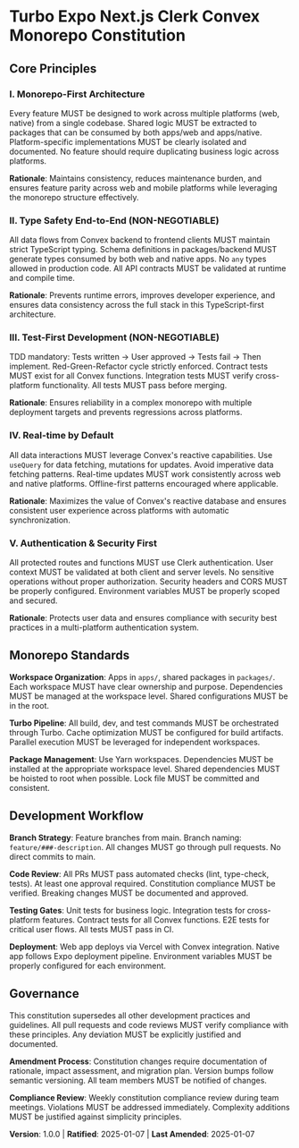 <!--
Sync Impact Report:
- Version change: Initial → 1.0.0
- New constitution created for Turbo Expo Next.js Clerk Convex Monorepo
- Added sections: Core Principles (5), Monorepo Standards, Development Workflow, Governance
- Templates requiring updates: ✅ All templates reviewed and aligned
- Follow-up TODOs: None - all placeholders filled
-->

# Turbo Expo Next.js Clerk Convex Monorepo Constitution

## Core Principles

### I. Monorepo-First Architecture

Every feature MUST be designed to work across multiple platforms (web, native) from a single codebase. Shared logic MUST be extracted to packages that can be consumed by both apps/web and apps/native. Platform-specific implementations MUST be clearly isolated and documented. No feature should require duplicating business logic across platforms.

**Rationale**: Maintains consistency, reduces maintenance burden, and ensures feature parity across web and mobile platforms while leveraging the monorepo structure effectively.

### II. Type Safety End-to-End (NON-NEGOTIABLE)

All data flows from Convex backend to frontend clients MUST maintain strict TypeScript typing. Schema definitions in packages/backend MUST generate types consumed by both web and native apps. No `any` types allowed in production code. All API contracts MUST be validated at runtime and compile time.

**Rationale**: Prevents runtime errors, improves developer experience, and ensures data consistency across the full stack in this TypeScript-first architecture.

### III. Test-First Development (NON-NEGOTIABLE)

TDD mandatory: Tests written → User approved → Tests fail → Then implement. Red-Green-Refactor cycle strictly enforced. Contract tests MUST exist for all Convex functions. Integration tests MUST verify cross-platform functionality. All tests MUST pass before merging.

**Rationale**: Ensures reliability in a complex monorepo with multiple deployment targets and prevents regressions across platforms.

### IV. Real-time by Default

All data interactions MUST leverage Convex's reactive capabilities. Use `useQuery` for data fetching, mutations for updates. Avoid imperative data fetching patterns. Real-time updates MUST work consistently across web and native platforms. Offline-first patterns encouraged where applicable.

**Rationale**: Maximizes the value of Convex's reactive database and ensures consistent user experience across platforms with automatic synchronization.

### V. Authentication & Security First

All protected routes and functions MUST use Clerk authentication. User context MUST be validated at both client and server levels. No sensitive operations without proper authorization. Security headers and CORS MUST be properly configured. Environment variables MUST be properly scoped and secured.

**Rationale**: Protects user data and ensures compliance with security best practices in a multi-platform authentication system.

## Monorepo Standards

**Workspace Organization**: Apps in `apps/`, shared packages in `packages/`. Each workspace MUST have clear ownership and purpose. Dependencies MUST be managed at the workspace level. Shared configurations MUST be in the root.

**Turbo Pipeline**: All build, dev, and test commands MUST be orchestrated through Turbo. Cache optimization MUST be configured for build artifacts. Parallel execution MUST be leveraged for independent workspaces.

**Package Management**: Use Yarn workspaces. Dependencies MUST be installed at the appropriate workspace level. Shared dependencies MUST be hoisted to root when possible. Lock file MUST be committed and consistent.

## Development Workflow

**Branch Strategy**: Feature branches from main. Branch naming: `feature/###-description`. All changes MUST go through pull requests. No direct commits to main.

**Code Review**: All PRs MUST pass automated checks (lint, type-check, tests). At least one approval required. Constitution compliance MUST be verified. Breaking changes MUST be documented and approved.

**Testing Gates**: Unit tests for business logic. Integration tests for cross-platform features. Contract tests for all Convex functions. E2E tests for critical user flows. All tests MUST pass in CI.

**Deployment**: Web app deploys via Vercel with Convex integration. Native app follows Expo deployment pipeline. Environment variables MUST be properly configured for each environment.

## Governance

This constitution supersedes all other development practices and guidelines. All pull requests and code reviews MUST verify compliance with these principles. Any deviation MUST be explicitly justified and documented.

**Amendment Process**: Constitution changes require documentation of rationale, impact assessment, and migration plan. Version bumps follow semantic versioning. All team members MUST be notified of changes.

**Compliance Review**: Weekly constitution compliance review during team meetings. Violations MUST be addressed immediately. Complexity additions MUST be justified against simplicity principles.

**Version**: 1.0.0 | **Ratified**: 2025-01-07 | **Last Amended**: 2025-01-07
